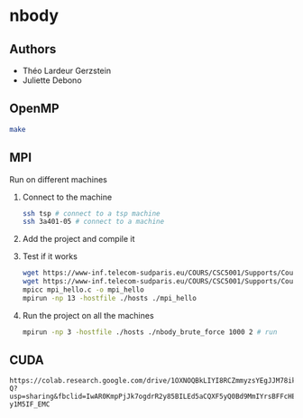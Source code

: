 # nbody

## Authors

- Théo Lardeur Gerzstein
- Juliette Debono

## OpenMP

```bash
make
```

## MPI

Run on different machines

1. Connect to the machine
    ```bash
    ssh tsp # connect to a tsp machine
    ssh 3a401-05 # connect to a machine
    ```

2. Add the project and compile it

3. Test if it works

    ```bash
    wget https://www-inf.telecom-sudparis.eu/COURS/CSC5001/Supports/Cours/Intro/mpi_hello.c
    wget https://www-inf.telecom-sudparis.eu/COURS/CSC5001/Supports/Cours/Intro/hosts
    mpicc mpi_hello.c -o mpi_hello
    mpirun -np 13 -hostfile ./hosts ./mpi_hello
    ```

3. Run the project on all the machines
    ```bash
    mpirun -np 3 -hostfile ./hosts ./nbody_brute_force 1000 2 # run
    ```

## CUDA
```
https://colab.research.google.com/drive/1OXNOQBkLIYI8RCZmmyzsYEgJJM78ik-Q?usp=sharing&fbclid=IwAR0KmpPjJk7ogdrR2y85BILEd5aCQXF5yQ0Bd9MmIYrsBFFcHEBPByCmREk#scrollTo=6-y1M5IF_EMC
```